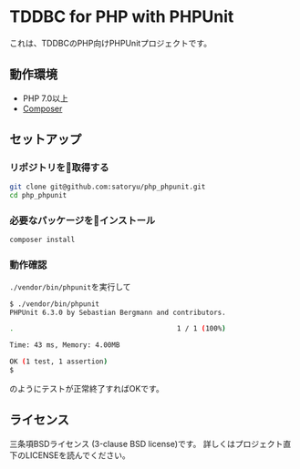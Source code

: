 # TDDBC for PHP with PHPUnit

これは、TDDBCのPHP向けPHPUnitプロジェクトです。

## 動作環境

* PHP 7.0以上
* [Composer](https://getcomposer.org/download/)

## セットアップ

### リポジトリを取得する

```sh
git clone git@github.com:satoryu/php_phpunit.git
cd php_phpunit
```

### 必要なパッケージをインストール

```sh
composer install
```

### 動作確認

`./vendor/bin/phpunit`を実行して

```sh
$ ./vendor/bin/phpunit
PHPUnit 6.3.0 by Sebastian Bergmann and contributors.

.                                        1 / 1 (100%)

Time: 43 ms, Memory: 4.00MB

OK (1 test, 1 assertion)
$
```

のようにテストが正常終了すればOKです。

## ライセンス

三条項BSDライセンス (3-clause BSD license)です。
詳しくはプロジェクト直下のLICENSEを読んでください。
